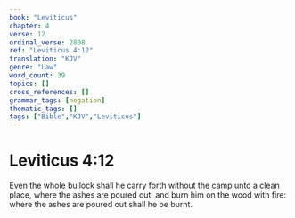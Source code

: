 ```yaml
---
book: "Leviticus"
chapter: 4
verse: 12
ordinal_verse: 2808
ref: "Leviticus 4:12"
translation: "KJV"
genre: "Law"
word_count: 39
topics: []
cross_references: []
grammar_tags: [negation]
thematic_tags: []
tags: ["Bible","KJV","Leviticus"]
---
```


# Leviticus 4:12

Even the whole bullock shall he carry forth without the camp unto a clean place, where the ashes are poured out, and burn him on the wood with fire: where the ashes are poured out shall he be burnt.
